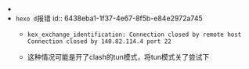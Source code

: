 -
- `hexo d`报错
  id:: 6438eba1-1f37-4e67-8f5b-e84e2972a745
	- ```
	  kex_exchange_identification: Connection closed by remote host Connection closed by 140.82.114.4 port 22
	  ```
	- 这种情况可能是开了clash的tun模式，将tun模式关了尝试下
